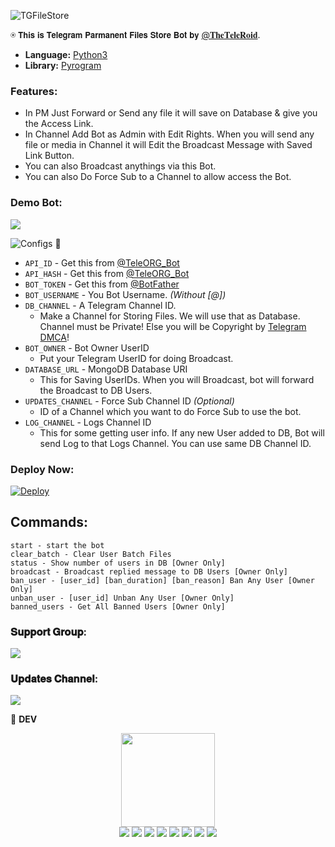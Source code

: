![TGFileStore](https://telegra.ph/file/d651c7b7943a9702f846d.png)

⍟ 𝗧𝗵𝗶𝘀 𝗶𝘀 𝗧𝗲𝗹𝗲𝗴𝗿𝗮𝗺 𝗣𝗮𝗿𝗺𝗮𝗻𝗲𝗻𝘁 𝗙𝗶𝗹𝗲𝘀 𝗦𝘁𝗼𝗿𝗲 𝗕𝗼𝘁 𝗯𝘆 [@𝐓𝐡𝐞𝐓𝐞𝐥𝐞𝐑𝐨𝐢𝐝](https://telegram.dog/TheTeleRoid).

* **Language:** [Python3](https://www.python.org)
* **Library:** [Pyrogram](https://docs.pyrogram.org)

### Features:
- In PM Just Forward or Send any file it will save on Database & give you the Access Link.
- In Channel Add Bot as Admin with Edit Rights. When you will send any file or media in Channel it will Edit the Broadcast Message with Saved Link Button.
- You can also Broadcast anythings via this Bot.
- You can also Do Force Sub to a Channel to allow access the Bot.

### Demo Bot:
<a href="https://t.me/TeleRoid_FileStore_Bot"><img src="https://img.shields.io/badge/Demo-Telegram%20Bot-blue.svg?logo=telegram"></a>

![Configs](https://telegra.ph/file/033408792afc4d4f1f8f6.png) 🤖

- `API_ID` - Get this from [@TeleORG_Bot](https://t.me/TeleORG_Bot)
- `API_HASH` - Get this from [@TeleORG_Bot](https://t.me/TeleORG_Bot)
- `BOT_TOKEN` - Get this from [@BotFather](https://t.me/BotFather)
- `BOT_USERNAME` - You Bot Username. *(Without [@])*
- `DB_CHANNEL` - A Telegram Channel ID.
	- Make a Channel for Storing Files. We will use that as Database. Channel must be Private! Else you will be Copyright by [Telegram DMCA](https://t.me/dmcatelegram)!
- `BOT_OWNER` - Bot Owner UserID
	- Put your Telegram UserID for doing Broadcast.
- `DATABASE_URL` - MongoDB Database URI
	- This for Saving UserIDs. When you will Broadcast, bot will forward the Broadcast to DB Users.
- `UPDATES_CHANNEL` - Force Sub Channel ID *(Optional)*
	- ID of a Channel which you want to do Force Sub to use the bot. 
- `LOG_CHANNEL` - Logs Channel ID
	- This for some getting user info. If any new User added to DB, Bot will send Log to that Logs Channel. You can use same DB Channel ID.

### Deploy Now:
[![Deploy](https://www.herokucdn.com/deploy/button.svg)](https://heroku.com/deploy?template=https://github.com/PredatorHackerzZ/TG-FileStore)

## Commands:
```
start - start the bot
clear_batch - Clear User Batch Files
status - Show number of users in DB [Owner Only]
broadcast - Broadcast replied message to DB Users [Owner Only]
ban_user - [user_id] [ban_duration] [ban_reason] Ban Any User [Owner Only]
unban_user - [user_id] Unban Any User [Owner Only]
banned_users - Get All Banned Users [Owner Only]
```

### 𝐒𝐮𝐩𝐩𝐨𝐫𝐭 𝐆𝐫𝐨𝐮𝐩:
<a href="https://t.me/TeleRoid14"><img src="https://img.shields.io/badge/Telegram-Join%20Telegram%20Group-green.svg?logo=telegram"></a>
### 𝐔𝐩𝐝𝐚𝐭𝐞𝐬 𝐂𝐡𝐚𝐧𝐧𝐞𝐥:
<a href="https://t.me/TeleRoidGroup"><img src="https://img.shields.io/badge/Telegram-Join%20Telegram%20Channel-yellow.svg?logo=telegram"></a>


👲 <b>DEV</b>

<p align="middle">
<img src="https://telegra.ph/file/024846dd18debc64c91e8.jpg" width="150" height="150"><br>
<img src="https://badgen.net/badge/Name/PredatorHackerzZ/FF33FF?icon=awesome&labelColor=0080FF"></a>
<img src="https://badgen.net/badge/Skills/python/Red?icon=terminal&labelColor=blue"></a>
<a href="https://telegram.dog/PredatorHackerzZ"><img src="https://img.shields.io/badge/Telegram-Bot-blue.svg?logo=telegram"></a>
<a href="https://github.com/PredatorHackerzZ"><img src="https://badgen.net/badge/Follow%20on%20/GitHub/80FF00?icon=github&labelColor=Green"></a>
<a href="https://youtu.be/scjlb-TACyQ"><img src="https://img.shields.io/badge/YouTube-Channel-FF3333.svg?logo=youtube&logoColor=FF3333"></a>
<a href="https://twitter.com/Cod3sofAbhi"><img src="https://img.shields.io/badge/Twitter-Follow%20on%20Twitter-informational.svg?logo=twitter"></a>
<a href="https://facebook.com/Abhishek.modi.58173000"><img src="https://img.shields.io/badge/Facebook-Follow%20on%20Facebook-blue.svg?logo=facebook"></a>
<a href="https://www.instagram.com/Cod3sofAbhi"><img src="https://img.shields.io/badge/Instagram-Follow%20on%20Instagram-important.svg?logo=instagram"></a>
